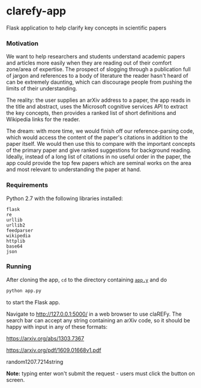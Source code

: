 # clarefy-app
Flask application to help clarify key concepts in scientific papers

### Motivation

We want to help researchers and students understand academic papers and articles more easily when they are reading out of their comfort zone/area of expertise. The prospect of slogging through a publication full of jargon and references to a body of literature the reader hasn't heard of can be extremely daunting, which can discourage people from pushing the limits of their understanding. 

The reality: the user supplies an arXiv address to a paper, the app reads in the title and abstract, uses the Microsoft cognitive services API to extract the key concepts, then provides a ranked list of short definitions and Wikipedia links for the reader.

The dream: with more time, we would finish off our reference-parsing code, which would access the content of the paper's citations in addition to the paper itself. We would then use this to compare with the important concepts of the primary paper and give ranked suggestions for background reading. Ideally, instead of a long list of citations in no useful order in the paper, the app could provide the top few papers which are seminal works on the area and most relevant to understanding the paper at hand.

### Requirements

Python 2.7 with the following libraries installed:
```
flask
re
urllib
urllib2
feedparser
wikipedia
httplib
base64
json
```

### Running

After cloning the app, `cd` to the directory containing [`app.y`](app.py) and do

```bash
python app.py
```
to start the Flask app.

Navigate to http://127.0.0.1:5000/ in a web browser to use claREFy. The search bar can accept any string containing an arXiv code, so  it should be happy with input in any of these formats:

https://arxiv.org/abs/1303.7367

https://arxiv.org/pdf/1609.01668v1.pdf

random1207.7214string

**Note:** typing enter won't submit the request - users must click the button on screen.
